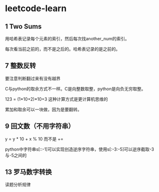# leetcode-learn

## 1 Two Sums

用哈希表记录每个元素的索引，然后每次找another_num的索引。

每次看当前之前的，而不是之后的。哈希表记录的是之前的。

## 7 整数反转

要注意判断翻过来有没有越界

C与python的取余方式不一样。C是向整数取整，python是向负无穷取整。

123 = (1*10+2)*10+3 这种计算方式是更计算机思维的

累加和取余可以一块做，因为是要翻转。

## 9 回文数（不用字符串）
 
y = y * 10 + x % 10
而不是 +=

python中字符串s[::-1]可以实现创造逆序字符串，使用s[:-3:-5]可以逆序截取-3与-5之间的

## 13 罗马数字转换

读题分析规律
